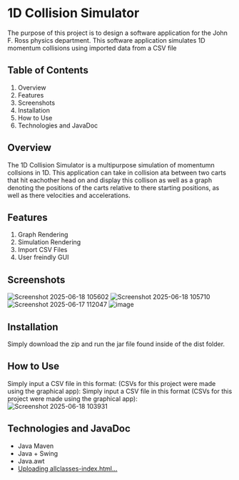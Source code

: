 # 1D Collision Simulator
The purpose of this project is to design a software application for the John F. Ross physics department. This software application simulates 1D momentum collisions using imported data from a CSV file
## Table of Contents
1. Overview
2. Features
3. Screenshots
4. Installation
5. How to Use
6. Technologies and JavaDoc
## Overview
The 1D Collision Simulator is a multipurpose simulation of momentumn collsions in 1D. This application can take in collision ata between two carts that hit eachother head on and display this collison as well as a graph denoting the positions of the carts relative to there starting positions, as well as there velocities and accelerations.
## Features
1. Graph Rendering
2. Simulation Rendering
3. Import CSV Files
4. User freindly GUI
## Screenshots
![Screenshot 2025-06-18 105602](https://github.com/user-attachments/assets/e4887b07-825f-4c8a-b9b7-40788a078ebf)
![Screenshot 2025-06-18 105710](https://github.com/user-attachments/assets/04140b03-4164-4ab8-a3de-b9d54fb6b487)
![Screenshot 2025-06-17 112047](https://github.com/user-attachments/assets/b8d8a7bf-d2b2-41af-81ec-d7b51ab9bde5)
![image](https://github.com/user-attachments/assets/b8ae399f-efd1-45ba-9e21-f89b4c594581)
## Installation
Simply download the zip and run the jar file found inside of the dist folder. 
## How to Use
Simply input a CSV file in this format: (CSVs for this project were made using the graphical app): 
Simply input a CSV file in this format (CSVs for this project were made using the graphical app): 
![Screenshot 2025-06-18 103931](https://github.com/user-attachments/assets/8236f3f5-a76c-4784-9199-917a97262cc0)
## Technologies and JavaDoc
- Java Maven 
- Java + Swing 
- Java.awt
- [Uploading allclasses-index.html…]()
